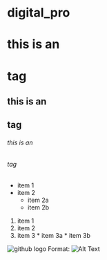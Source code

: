 # digital_pro
# this is an <h1> tag
## this is an <h2> tag
###### this is an <h6> tag
  
  * item 1
  * item 2
    * item 2a
    * item 2b
  
  1. item 1
  2. item 2
  3. item 3
    * item 3a
    * item 3b
   
![github logo](/images/logo.png)
Format: ![Alt Text](url)

